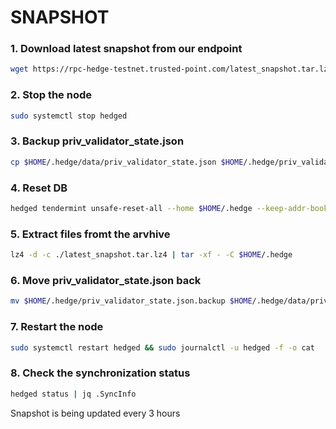 
# SNAPSHOT

### 1. Download latest snapshot from our endpoint
```bash
wget https://rpc-hedge-testnet.trusted-point.com/latest_snapshot.tar.lz4 
```
### 2. Stop the node
```bash
sudo systemctl stop hedged
```
### 3. Backup priv_validator_state.json 
```bash
cp $HOME/.hedge/data/priv_validator_state.json $HOME/.hedge/priv_validator_state.json.backup
```
### 4. Reset DB
```bash
hedged tendermint unsafe-reset-all --home $HOME/.hedge --keep-addr-book
```
### 5. Extract files fromt the arvhive 
```bash
lz4 -d -c ./latest_snapshot.tar.lz4 | tar -xf - -C $HOME/.hedge
```
### 6. Move priv_validator_state.json back
```bash
mv $HOME/.hedge/priv_validator_state.json.backup $HOME/.hedge/data/priv_validator_state.json
```
### 7. Restart the node
```bash
sudo systemctl restart hedged && sudo journalctl -u hedged -f -o cat
```
### 8. Check the synchronization status
```bash
hedged status | jq .SyncInfo
```
Snapshot is being updated every 3 hours
